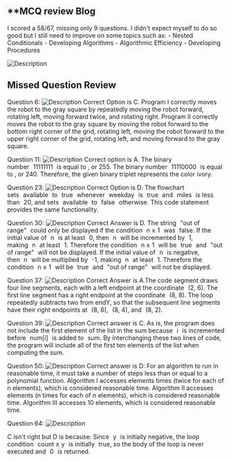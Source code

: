 ## **MCQ review Blog
I scored a 58/67, missing only 9 questions. I didn't expect myself to do so good but I still need to improve on some topics such as:
    - Nested Conditionals
    - Developing Algorithms
    - Algorithmic Efficiency
    - Developing Procedures

![Description](https://i.postimg.cc/kGyT3pv1/Screenshot-2025-03-02-at-9-09-50-PM.png)

## Missed Question Review

Question 6: 
![Description](https://i.postimg.cc/HLYJLPHD/Screenshot-2025-03-02-at-9-13-17-PM.png)
Correct Option is C. Program I correctly moves the robot to the gray square by repeatedly moving the robot forward, rotating left, moving forward twice, and rotating right. Program II correctly moves the robot to the gray square by moving the robot forward to the bottom right corner of the grid, rotating left, moving the robot forward to the upper right corner of the grid, rotating left, and moving forward to the gray square.

Question 11:
![Description](https://i.postimg.cc/D0s889M6/Screenshot-2025-03-02-at-9-11-26-PM.png)
Correct option is A. The binary number 11111111 is equal to 
, or 255. The binary number 11110000 is equal to 
, or 240. Therefore, the given binary triplet represents the color ivory.

Question 23:
![Description](https://i.postimg.cc/Wp827mBS/Screenshot-2025-03-02-at-9-14-36-PM.png)
Correct Option is D. The flowchart sets available to true whenever weekday is true and miles is less than 20, and sets available to false otherwise. This code statement provides the same functionality.

Question 30:
![Description](https://i.postimg.cc/XYmHShCL/Screenshot-2025-03-02-at-9-18-34-PM.png)
Correct Answer is D. The string "out of range" could only be displayed if the condition n ≥ 1 was false. If the initial value of n is at least 0, then n will be incremented by 1, making n at least 1. Therefore the condition n ≥ 1 will be true and "out of range" will not be displayed. If the initial value of n is negative, then n will be multiplied by -1, making n at least 1. Therefore the condition n ≥ 1 will be true and "out of range" will not be displayed.

Question 37:
![Description](https://i.postimg.cc/J7jGbBxz/Screenshot-2025-03-02-at-9-19-37-PM.png)
Correct Answer is A.The code segment draws four line segments, each with a left endpoint at the coordinate (2, 6). The first line segment has a right endpoint at the coordinate (8, 8). The loop repeatedly subtracts two from endY, so that the subsequent line segments have their right endpoints at (8, 6), (8, 4), and (8, 2).

Question 39:
![Description](https://i.postimg.cc/sxMmN4gq/Screenshot-2025-03-02-at-9-20-39-PM.png)
Correct answer is C. As is, the program does not include the first element of the list in the sum because i is incremented before num[i] is added to sum. By interchanging these two lines of code, the program will include all of the first ten elements of the list when computing the sum.

Question 50:
![Description](https://i.postimg.cc/D0tzrnNH/Screenshot-2025-03-02-at-9-24-08-PM.png)
Correct answer is D: For an algorithm to run in reasonable time, it must take a number of steps less than or equal to a polynomial function. Algorithm I accesses elements 
 times (twice for each of n elements), which is considered reasonable time. Algorithm II accesses 
 elements (n times for each of n elements), which is considered reasonable time. Algorithm III accesses 10 elements, which is considered reasonable time.

 Question 64:
![Description](https://i.postimg.cc/6Q0LYmtY/Screenshot-2025-03-02-at-9-26-15-PM.png)

C isn't right but D is because:  Since y is initially negative, the loop condition count ≥ y is initially true, so the body of the loop is never executed and 0 is returned.